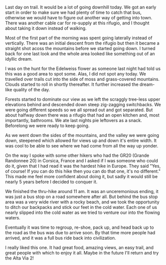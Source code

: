 Last day on trail. It would be a lot of going downhill today. We got an early start in order to make sure we had plenty of time to catch that bus, otherwise we would have to figure out another way of getting into town. There was another cable car for re-supply at this rifugio, and I thought about taking it down instead of walking.

Most of the first part of the morning was spent going laterally instead of vertically. There was an initial descent from the rifugio but then it became a straight shot acoss the mountains before we started going down. I turned back for one last look and the whole area looked like something out of an idyllic dream.

I was on the hunt for the Edelweiss flower as someone last night had told us this was a good area to spot some. Alas, I did not spot any today. We travelled over trails cut into the side of moss and grass-covered mountains. Clouds started to roll in shortly thereafter. It further increased the dream-like quality of the day.

Forests started to dominate our view as we left the scraggly tree-less upper elevations behind and descended down steep zig-zagging switchbacks. We were going different speeds so we all spread out and got separated. But about halfway down there was a rifugio that had an open kitchen and, most importantly, bathrooms. We ate last nights pie leftovers as a snack. Beforelong we were ready to keep going.

As we went down the sides of the mountains, and the valley we were going down, steepened which allowed for views up and down it's entire width. It was cool to be able to see where we had come from all the way up yonder.

On the way I spoke with some other hikers who had the GR20 (Grande Randonnee 20) in Corsica, France and I asked if I was someone who could do it, given that I had read it was the hardest hike in Europe. They said "Yes, of course! If you can do this hike then you can do that one, it's no different." This made me feel more confident about doing it, but sadly it would still be nearly 5 years before I decided to conquer it.

We finished the thru-hike around 11 am. It was an unceremonious ending, it was just a bus stop on a road somewhere after all. But behind the bus stop area was a very wide river with a rocky beach, and we took the opportunity to ditch our backpacks and stick our feet in the cold water. Each one of us nearly slipped into the cold water as we tried to venture our into the flowing waters.

Eventually it was time to regroup, re-shoe, pack up, and head back up to the road as the bus was due to arrive soon. By that time more people had arrived, and it was a full bus ride back into civilization.

I really liked this one. It had great food, amazing views, an easy trail, and great people with which to enjoy it all. Maybe in the future I'll return and try the Alta Via 2!